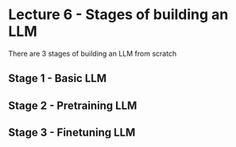 # Lecture 6 - Stages of building an LLM


There are 3 stages of building an LLM from scratch 

## Stage 1 - Basic LLM





## Stage 2 - Pretraining LLM





## Stage 3 - Finetuning LLM


